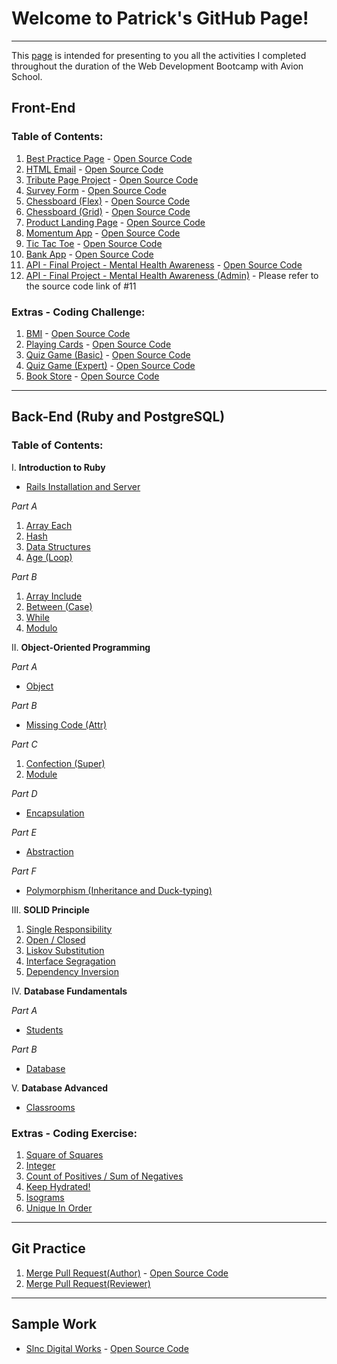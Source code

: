 # Welcome to Patrick's GitHub Page!

---

This [page](https://patricklsamson.github.io/batch8-activities/) is intended for presenting to you all the activities I completed throughout the duration of the Web Development Bootcamp with Avion School.

## Front-End

### Table of Contents:

1. [Best Practice Page](/a1-best-practice-page/index.html) - [Open Source Code](https://github.com/patricklsamson/batch8-activities/tree/main/a1-best-practice-page)
1. [HTML Email](/a2-html-email/index.html) - [Open Source Code](https://github.com/patricklsamson/batch8-activities/tree/main/a1-best-practice-page)
1. [Tribute Page Project](/a3-tribute-page-project/index.html) - [Open Source Code](https://github.com/patricklsamson/batch8-activities/tree/main/a3-tribute-page-project)
1. [Survey Form](/a4-survey-form/index.html) - [Open Source Code](https://github.com/patricklsamson/batch8-activities/tree/main/a4-survey-form)
1. [Chessboard (Flex)](/a5-chessboard-flex/index.html) - [Open Source Code](https://github.com/patricklsamson/batch8-activities/tree/main/a5-chessboard-flex)
1. [Chessboard (Grid)](/a6-chessboard-grid/index.html) - [Open Source Code](https://github.com/patricklsamson/batch8-activities/tree/main/a6-chessboard-grid)
1. [Product Landing Page](/a7-product-landing-page/index.html) - [Open Source Code](https://github.com/patricklsamson/batch8-activities/tree/main/a7-product-landing-page)
1. [Momentum App](/a8-momentum-app/index.html) - [Open Source Code](https://github.com/patricklsamson/batch8-activities/tree/main/a8-momentum-app)
1. [Tic Tac Toe](/a9-tic-tac-toe/index.html) - [Open Source Code](https://github.com/patricklsamson/batch8-activities/tree/main/a9-tic-tac-toe)
1. [Bank App](/a10-bank-app/index.html) - [Open Source Code](https://github.com/patricklsamson/batch8-activities/tree/main/a10-bank-app)
1. [API - Final Project - Mental Health Awareness](/a11-api-final-project/index.html) - [Open Source Code](https://github.com/patricklsamson/batch8-activities/tree/main/a11-api-final-project)
1. [API - Final Project - Mental Health Awareness (Admin)](/a11-api-final-project/admin.html) - Please refer to the source code link of #11

### Extras - Coding Challenge:

1. [BMI](/coding-challenge/c1-bmi.html) - [Open Source Code](https://github.com/patricklsamson/batch8-activities/blob/main/coding-challenge/c1-bmi.html)
1. [Playing Cards](/coding-challenge/c2-playing-cards.html) - [Open Source Code](https://github.com/patricklsamson/batch8-activities/blob/main/coding-challenge/c2-playing-cards.html)
1. [Quiz Game (Basic)](/coding-challenge/c3-quiz-game-basic.html) - [Open Source Code](https://github.com/patricklsamson/batch8-activities/blob/main/coding-challenge/c3-quiz-game-basic.html)
1. [Quiz Game (Expert)](/coding-challenge/c4-quiz-game-expert.html) - [Open Source Code](https://github.com/patricklsamson/batch8-activities/blob/main/coding-challenge/c4-quiz-game-expert.html)
1. [Book Store](/coding-challenge/c5-book-store.html) - [Open Source Code](https://github.com/patricklsamson/batch8-activities/blob/main/coding-challenge/c5-book-store.html)

---

## Back-End (Ruby and PostgreSQL)

### Table of Contents:

I. **Introduction to Ruby**

- [Rails Installation and Server](https://github.com/patricklsamson/sample)

_Part A_

1. [Array Each](https://github.com/patricklsamson/batch8-activities/blob/main/a1-ruby/a1_array_each.rb)
1. [Hash](https://github.com/patricklsamson/batch8-activities/blob/main/a1-ruby/a2_hash.rb)
1. [Data Structures](https://github.com/patricklsamson/batch8-activities/blob/main/a1-ruby/a3_data_structures.rb)
1. [Age (Loop)](https://github.com/patricklsamson/batch8-activities/blob/main/a1-ruby/age.rb)

_Part B_

1. [Array Include](https://github.com/patricklsamson/batch8-activities/blob/main/a1-ruby/b1_array_include.rb)
1. [Between (Case)](https://github.com/patricklsamson/batch8-activities/blob/main/rubyactivities/between.rb)
1. [While](https://github.com/patricklsamson/batch8-activities/blob/main/a1-ruby/b3_while.rb)
1. [Modulo](https://github.com/patricklsamson/batch8-activities/blob/main/a1-ruby/b4_modulo.rb)

II. **Object-Oriented Programming**

_Part A_

- [Object](https://github.com/patricklsamson/batch8-activities/blob/main/a2-ruby/a1_object.rb)

_Part B_

- [Missing Code (Attr)](https://github.com/patricklsamson/batch8-activities/blob/main/rubyactivities/2.0_1_missing_code.rb)

_Part C_

1. [Confection (Super)](https://github.com/patricklsamson/batch8-activities/blob/main/rubyactivities/confection.rb)
1. [Module](https://github.com/patricklsamson/batch8-activities/blob/main/a2-ruby/c2_module.rb)

_Part D_

- [Encapsulation](https://github.com/patricklsamson/batch8-activities/blob/main/a2-ruby/d1_encapsulation.rb)

_Part E_

- [Abstraction](https://github.com/patricklsamson/batch8-activities/blob/main/a2-ruby/e1_abstraction.rb)

_Part F_

- [Polymorphism (Inheritance and Duck-typing)](https://github.com/patricklsamson/batch8-activities/blob/main/rubyactivities/polymorphism.rb)

III. **SOLID Principle**

1. [Single Responsibility](https://github.com/patricklsamson/batch8-activities/blob/main/a2.1-ruby/a1_single_responsibility.rb)
1. [Open / Closed](https://github.com/patricklsamson/batch8-activities/blob/main/a2.1-ruby/a2_open_closed.rb)
1. [Liskov Substitution](https://github.com/patricklsamson/batch8-activities/blob/main/a2.1-ruby/a3_liskov_substitution.rb)
1. [Interface Segragation](https://github.com/patricklsamson/batch8-activities/blob/main/a2.1-ruby/a4_interface_segregation.rb)
1. [Dependency Inversion](https://github.com/patricklsamson/batch8-activities/blob/main/a2.1-ruby/a5_dependency_inversion.rb)

IV. **Database Fundamentals**

_Part A_

- [Students](https://github.com/patricklsamson/batch8-activities/blob/main/a3-postgresql/a1-students.txt)

_Part B_

- [Database](https://github.com/patricklsamson/batch8-activities/pull/3)

V. **Database Advanced**

- [Classrooms](https://github.com/patricklsamson/batch8-activities/blob/main/a3.1-postgresql/a1-classrooms.txt)

### Extras - Coding Exercise:

1. [Square of Squares](https://github.com/patricklsamson/batch8-activities/blob/main/rubyactivities/square_of_squares.rb)
1. [Integer](https://github.com/patricklsamson/batch8-activities/blob/main/ruby-coding-exercise/c2_integer.rb)
1. [Count of Positives / Sum of Negatives](https://github.com/patricklsamson/batch8-activities/blob/main/rubyactivities/count_positives.rb)
1. [Keep Hydrated!](https://github.com/patricklsamson/batch8-activities/blob/main/ruby-coding-exercise/c4_keep_hydrated.rb)
1. [Isograms](https://github.com/patricklsamson/batch8-activities/blob/main/ruby-coding-exercise/c5_isograms.rb)
1. [Unique In Order](https://github.com/patricklsamson/batch8-activities/pull/5)

---

## Git Practice

1. [Merge Pull Request(Author)](https://github.com/patricklsamson/batch8-activities/pull/1) - [Open Source Code](https://github.com/patricklsamson/batch8-activities/blob/main/git-practice/up_file.rb)
2. [Merge Pull Request(Reviewer)](https://github.com/paopapaopao/batch8-activities/pull/1)

---

## Sample Work

- [Slnc Digital Works](https://slncdworks.github.io/) - [Open Source Code](https://github.com/slncdworks/slncdworks.github.io)
